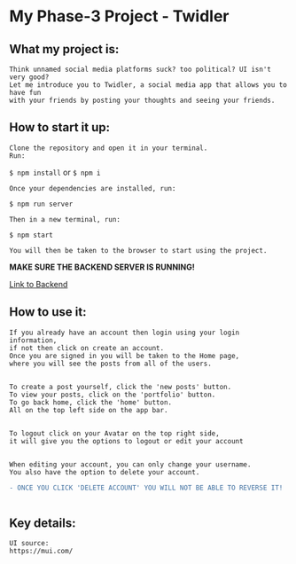 # My Phase-3 Project - Twidler 

## What my project is:
    Think unnamed social media platforms suck? too political? UI isn't very good?
    Let me introduce you to Twidler, a social media app that allows you to have fun
    with your friends by posting your thoughts and seeing your friends. 

## How to start it up:
    Clone the repository and open it in your terminal. 
    Run:
`$ npm install` or `$ npm i`

    Once your dependencies are installed, run:
`$ npm run server`

    Then in a new terminal, run:
`$ npm start`

    You will then be taken to the browser to start using the project.

**MAKE SURE THE BACKEND SERVER IS RUNNING!**

[Link to Backend](https://github.com/bennysuf/phase-3-sinatra-react-project)



## How to use it:
    If you already have an account then login using your login information, 
    if not then click on create an account. 
    Once you are signed in you will be taken to the Home page,
    where you will see the posts from all of the users.
<img>

    To create a post yourself, click the 'new posts' button. 
    To view your posts, click on the 'portfolio' button. 
    To go back home, click the 'home' button.
    All on the top left side on the app bar.
<img>

    To logout click on your Avatar on the top right side,
    it will give you the options to logout or edit your account 
<img>

    When editing your account, you can only change your username. 
    You also have the option to delete your account. 

```diff
- ONCE YOU CLICK 'DELETE ACCOUNT' YOU WILL NOT BE ABLE TO REVERSE IT!
```
<img>

## Key details:
    UI source: 
    https://mui.com/
